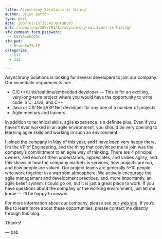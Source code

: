 ```yaml
---
title: Asynchrony Solutions is hiring!
author: Brian Button
type: post
date: 2007-01-13T15:43:00+00:00
url: /index.php/2007/01/13/asynchrony-solutions-is-hiring/
sfw_comment_form_password:
  - 59zYAcoUQCDc
sfw_pwd:
  - 9rsKLKnTSu1E
categories:
  - 111
  - 112

---
```

Asynchrony Solutions is looking for&nbsp;several developers to join our company. Our immediate requirements are:

  * C/C++/Unix/realtime/embedded developer &mdash; This is for an exciting, very long-term project where you would have the opportunity to write code in C, Java, and C++
  * Java or C#/.Net/ASP.Net developer for any one of a number of projects
  * Agile mentors and trainers

In addition to technical skills, agile experience is a definite plus. Even if you haven&rsquo;t ever worked in an agile environment, you should be very opening to learning agile skills and working in such an environment.

I joined the company in May of this year, and I have been very happy there. I&rsquo;m the VP of Engineering, and the thing that convinced me to join was the company&rsquo;s committment to an agile way of thinking. There are 4 principal owners, and each of them understands, appreciates, and values agility, and this shows in how the company markets is services, how projects are run, and how people are valued. Our project teams are generally 5&ndash;10 people who work together in a warroom atmosphere. We actively encourage the agile management and development practices, and, more importantly, an agile belief system. I could go on, but it is just a great place to work. If you have questions about the company or the working environment, just let me know &mdash; I&rsquo;ll be happy to answer.

For more information about our company, please see our [web site][1]. If you&rsquo;d like to learn more about these opportunities, please contact me directly through this blog.

Thanks!

&mdash; bab

&nbsp;

 [1]: http://www.asolutions.com/